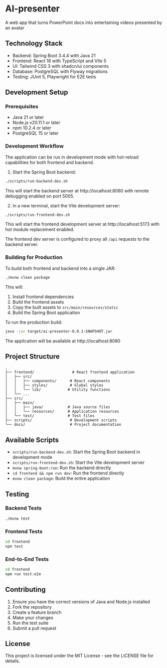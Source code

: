 # AI-presenter
A web app that turns PowerPoint docs into entertaining videos presented by an avatar

## Technology Stack

- Backend: Spring Boot 3.4.4 with Java 21
- Frontend: React 18 with TypeScript and Vite 5
- UI: Tailwind CSS 3 with shadcn/ui components
- Database: PostgreSQL with Flyway migrations
- Testing: JUnit 5, Playwright for E2E tests

## Development Setup

### Prerequisites

- Java 21 or later
- Node.js v20.11.1 or later
- npm 10.2.4 or later
- PostgreSQL 15 or later

### Development Workflow

The application can be run in development mode with hot-reload capabilities for both frontend and backend.

1. Start the Spring Boot backend:
```bash
./scripts/run-backend-dev.sh
```
This will start the backend server at http://localhost:8080 with remote debugging enabled on port 5005.

2. In a new terminal, start the Vite development server:
```bash
./scripts/run-frontend-dev.sh
```
This will start the frontend development server at http://localhost:5173 with hot module replacement enabled.

The frontend dev server is configured to proxy all `/api` requests to the backend server.

### Building for Production

To build both frontend and backend into a single JAR:

```bash
./mvnw clean package
```

This will:
1. Install frontend dependencies
2. Build the frontend assets
3. Copy the built assets to `src/main/resources/static`
4. Build the Spring Boot application

To run the production build:

```bash
java -jar target/ai-presenter-0.0.1-SNAPSHOT.jar
```

The application will be available at http://localhost:8080

## Project Structure

```
.
├── frontend/                 # React frontend application
│   ├── src/
│   │   ├── components/      # React components
│   │   ├── styles/          # Global styles
│   │   └── lib/            # Utility functions
│   └── ...
├── src/
│   ├── main/
│   │   ├── java/           # Java source files
│   │   └── resources/      # Application resources
│   └── test/               # Test files
├── scripts/                 # Development scripts
└── docs/                    # Project documentation
```

## Available Scripts

- `scripts/run-backend-dev.sh`: Start the Spring Boot backend in development mode
- `scripts/run-frontend-dev.sh`: Start the Vite development server
- `mvnw spring-boot:run`: Run the backend directly
- `cd frontend && npm run dev`: Run the frontend directly
- `mvnw clean package`: Build the entire application

## Testing

### Backend Tests
```bash
./mvnw test
```

### Frontend Tests
```bash
cd frontend
npm test
```

### End-to-End Tests
```bash
cd frontend
npm run test:e2e
```

## Contributing

1. Ensure you have the correct versions of Java and Node.js installed
2. Fork the repository
3. Create a feature branch
4. Make your changes
5. Run the test suite
6. Submit a pull request

## License

This project is licensed under the MIT License - see the LICENSE file for details.
